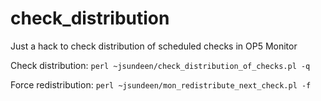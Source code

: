 # check_distribution
Just a hack to check distribution of scheduled checks in OP5 Monitor

Check distribution:
`perl ~jsundeen/check_distribution_of_checks.pl -q`

Force redistribution:
`perl ~jsundeen/mon_redistribute_next_check.pl -f`
